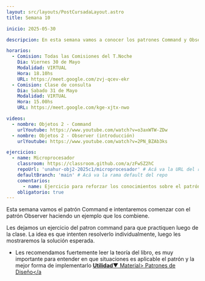 ```yaml
---
layout: src/layouts/PostCursadaLayout.astro
title: Semana 10

inicio: 2025-05-30

descripcion: En esta semana vamos a conocer los patrones Command y Observer

horarios:
  - Comision: Todas las Comisiones del T.Noche
    Dia: Viernes 30 de Mayo
    Modalidad: VIRTUAL
    Hora: 18.10hs
    URL: https://meet.google.com/zvj-qcev-ekr
  - Comision: Clase de consulta
    Dia: Sabado 31 de Mayo
    Modalidad: VIRTUAL
    Hora: 15.00hs
    URL: https://meet.google.com/kge-xjtx-nwo

videos:
  - nombre: Objetos 2 - Command
    urlYoutube: https://www.youtube.com/watch?v=o3axWTW-ZDw
  - nombre: Objetos 2 - Observer (introducción)
    urlYoutube: https://www.youtube.com/watch?v=2PN_BZAb3ks

ejercicios:
  - name: Microprocesador
    classroom: https://classroom.github.com/a/zFwSZ2hC
    repoUrl: 'unahur-obj2-2025c1/microprocesador' # Acá va la URL del repo sin el "https://github.com/"
    defaultBranch: 'main' # Acá va la rama default del repo
    comentarios:
      - name: Ejercicio para reforzar los conocimientos sobre el patrón command
    obligatorio: true
---
```


Esta semana vamos el patrón Command e intentaremos comenzar con el patrón Observer haciendo un ejemplo que los combiene.

Les dejamos un ejercicio del patron command para que practiquen luego de la clase. La idea es que intenten resolverlo individualmente, luego les mostraremos la solución esperada.

- Les recomendamos fuertemente leer la teoría del libro, es muy importante para entender en que situaciones es aplicable el patrón y la mejor forma de implementarlo <a href="/material#comportamiento" target="_blank">**Utilidad**▼ Material> Patrones de Diseño</a
